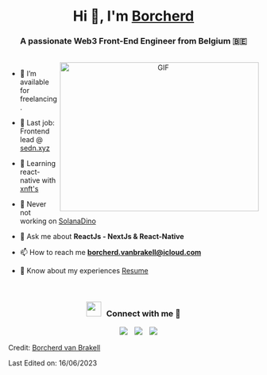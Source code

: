 <h1 align="center">Hi 👋, I'm <a href="https://github.com/borcherd" target="blank">
Borcherd</a></h1>
<h3 align="center">A passionate Web3 Front-End Engineer from Belgium &#127463;&#127466</h3>
<br/>

<a target="_blank" align="center">
  <img align="right" top="500" height="300" width="400" alt="GIF" src="https://media.giphy.com/media/SWoSkN6DxTszqIKEqv/giphy.gif">
</a>


- 🤝 I’m available for freelancing.

- 🔭 Last job: Frontend lead @ <a href="https://www.sedn.xyz/" target="blank">sedn.xyz</a>

- 🌱 Learning react-native with <a href="https://github.com/coral-xyz/xnft-quickstart" target="blank">xnft's</a>

- 🔭 Never not working on <a href="https://www.solanadino.com/" target="blank">SolanaDino</a>

- 💬 Ask me about **ReactJs - NextJs & React-Native**

- 📫 How to reach me **borcherd.vanbrakell@icloud.com**

- 📄 Know about my experiences <a href="https://github.com/borcherd/borcherd/blob/main/Borcherd_Van_Brakell_-_Front-end_Engineer.pdf" target="blank">Resume</a>
<br/>


<p align="center">
<h3 align="center" > <img src="https://media.giphy.com/media/iY8CRBdQXODJSCERIr/giphy.gif" width="30" height="30" style="margin-right: 10px;">Connect with me 🤝 </h3>
 <div align="center"  class="icons-social" style="margin-left: 10px;">
        <a style="margin-left: 10px;"  target="_blank" href="https://www.linkedin.com/in/borcherd-van-brakell-b35658175/">
			<img src="https://img.icons8.com/doodle/40/000000/linkedin--v2.png"></a>
        <a style="margin-left: 10px;" target="_blank" href="https://github.com/borcherd">
		    <img src="https://img.icons8.com/doodle/40/000000/github--v1.png"></a>
		<a style="margin-left: 10px;" target="_blank" href="https://twitter.com/borcha_vb">
			<img src="https://img.icons8.com/doodle/1x/twitter-squared--v2.png" ></a>
      </div>

</p>


Credit: [Borcherd van Brakell](https://github.com/borcherd)

Last Edited on: 16/06/2023

